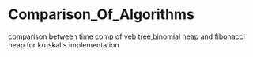 # Comparison_Of_Algorithms
comparison between time comp of veb tree,binomial heap and fibonacci heap for kruskal's implementation
